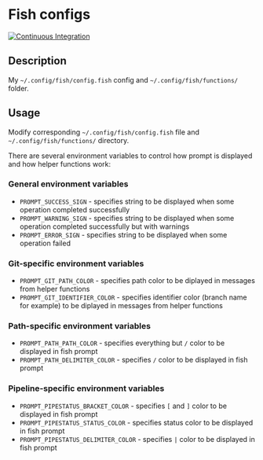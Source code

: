 # Fish configs

[![Continuous Integration](https://github.com/Console-Utils/fish-configs/actions/workflows/ci.yml/badge.svg)](https://github.com/Console-Utils/fish-configs/actions/workflows/ci.yml)

## Description

My `~/.config/fish/config.fish` config and `~/.config/fish/functions/` folder.

## Usage

Modify corresponding `~/.config/fish/config.fish` file and `~/.config/fish/functions/` directory.

There are several environment variables to control how prompt is displayed and how helper functions work:

### General environment variables

- `PROMPT_SUCCESS_SIGN` - specifies string to be displayed when some operation completed successfully
- `PROMPT_WARNING_SIGN` - specifies string to be displayed when some operation completed successfully but with warnings
- `PROMPT_ERROR_SIGN` - specifies string to be displayed when some operation failed

### Git-specific environment variables

- `PROMPT_GIT_PATH_COLOR` - specifies path color to be diplayed in messages from helper functions
- `PROMPT_GIT_IDENTIFIER_COLOR` - specifies identifier color (branch name for example) to be diplayed in messages from helper functions

### Path-specific environment variables

- `PROMPT_PATH_PATH_COLOR` - specifies everything but `/` color to be displayed in fish prompt
- `PROMPT_PATH_DELIMITER_COLOR` - specifies `/` color to be displayed in fish prompt

### Pipeline-specific environment variables

- `PROMPT_PIPESTATUS_BRACKET_COLOR` - specifies `[` and `]` color to be displayed in fish prompt
- `PROMPT_PIPESTATUS_STATUS_COLOR` - specifies status color to be displayed in fish prompt
- `PROMPT_PIPESTATUS_DELIMITER_COLOR` - specifies `|` color to be displayed in fish prompt
